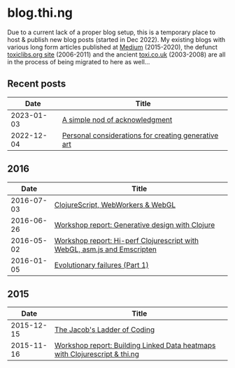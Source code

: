 # blog.thi.ng

Due to a current lack of a proper blog setup, this is a temporary place to host
& publish new blog posts (started in Dec 2022). My existing blogs with various
long form articles published at [Medium](https://medium.com/@thi.ng)
(2015-2020), the defunct [toxiclibs.org
site](https://github.com/postspectacular/toxiclibs) (2006-2011) and the ancient
[toxi.co.uk](http://toxi.co.uk/blog/) (2003-2008) are all in the process of
being migrated to here as well...

## Recent posts

| Date       | Title                                                                                           |
| ---------- | ----------------------------------------------------------------------------------------------- |
| 2023-01-03 | [A simple nod of acknowledgment](2023/20230103-a-nod-of-acknowledgement.md)                     |
| 2022-12-04 | [Personal considerations for creating generative art](2022/20221204-personal-considerations.md) |

## 2016

| Date       | Title                                                                                                             |
| ---------- | ----------------------------------------------------------------------------------------------------------------- |
| 2016-07-03 | [ClojureScript, WebWorkers & WebGL](2016/20160703-clojurescript-webworkers-webgl.md)                              |
| 2016-06-26 | [Workshop report: Generative design with Clojure](2016/20160626-generative-design-clojure.md)                     |
| 2016-05-02 | [Workshop report: Hi-perf Clojurescript with WebGL, asm.js and Emscripten](2016/20160502-hiperf-clojurescript.md) |
| 2016-01-05 | [Evolutionary failures (Part 1)](2016/20160105-evolutionary-failures.md)                                          |

## 2015

| Date       | Title                                                                                                                             |
| ---------- | --------------------------------------------------------------------------------------------------------------------------------- |
| 2015-12-15 | [The Jacob's Ladder of Coding](2015/20151215-jacobs-ladder-of-coding.md)                                                          |
| 2015-11-16 | [Workshop report: Building Linked Data heatmaps with Clojurescript & thi.ng](2015/20151116-linked-data-clojurescript-workshop.md) |
